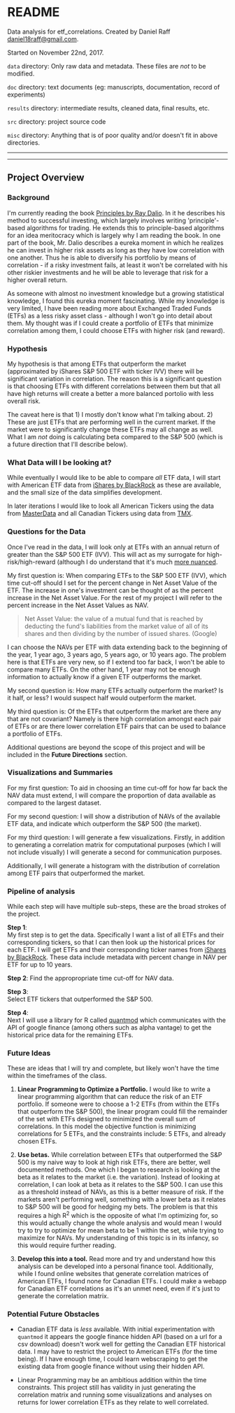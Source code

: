 # README

Data analysis for etf_correlations.
Created by Daniel Raff daniel18raff@gmail.com.

Started on November 22nd, 2017.

`data` directory: Only raw data and metadata. These files are *not* to
be modified.

`doc` directory: text documents (eg: manuscripts, documentation, record of experiments)

`results` directory: intermediate results, cleaned data, final results, etc.

`src` directory: project source code

`misc` directory: Anything that is of poor quality and/or doesn't fit in above directories.


---------
---------

## Project Overview

### Background
I'm currently reading the book [Principles by Ray Dalio](https://www.principles.com/). In it he describes his method to successful investing, which largely involves writing 'principle'-based algorithms for trading. He extends this to principle-based algorithms for an idea meritocracy which is largely why I am reading the book. In one part of the book, Mr. Dalio describes a eureka moment in which he realizes he can invest in higher risk assets as long as they have low correlation with one another. Thus he is able to diversify his portfolio by means of correlation - if a risky investment fails, at least it won't be correlated with his other riskier investments and he will be able to leverage that risk for a higher overall return. 

As someone with almost no investment knowledge but a growing statistical knowledge, I found this eureka moment fascinating. While my knowledge is very limited, I have been reading more about Exchanged Traded Funds (ETFs) as a less risky asset class - although I won't go into detail about them. My thought was if I could create a portfolio of ETFs that minimize correlation among them, I could choose ETFs with higher risk (and reward).  

### Hypothesis

My hypothesis is that among ETFs that outperform the market (approximated by iShares S&P 500 ETF with ticker IVV) there will be significant variation in correlation. The reason this is a significant question is that choosing ETFs with different correlations between them but that all have high returns will create a better a more balanced portolio with less overall risk. 

The caveat here is that 1) I mostly don't know what I'm talking about. 2) These are just ETFs that are performing well in the current market. If the market were to significantly change these ETFs may all change as well. What I am *not* doing is calculating beta compared to the S&P 500 (which is a future direction that I'll describe below).  

### What Data will I be looking at?

While eventually I would like to be able to compare *all* ETF data, I will start with American ETF data from [iShares by BlackRock](https://www.ishares.com/us/products/etf-product-list#) as these are available, and the small size of the data simplifies development. 

In later iterations I would like to look all American Tickers using the data from [MasterData](http://www.masterdata.com/helpfiles/etf_list.htm) and all Canadian Tickers using data from [TMX](https://app.tmxmoney.com/etp/directory/). 

### Questions for the Data

Once I've read in the data, I will look only at ETFs with an annual return of greater than the S&P 500 ETF (IVV). This will act as my surrogate for high-risk/high-reward (although I do understand that it's much [more nuanced](http://www.quantext.com/RiskandReturn.pdf). 

My first question is: When comparing ETFs to the S&P 500 ETF (IVV), which time cut-off should I set for the percent change in Net Asset Value of the ETF. The increase in one's investment can be thought of as the percent increase in the Net Asset Value. For the rest of my project I will refer to the percent increase in the Net Asset Values as NAV.

> Net Asset Value: the value of a mutual fund that is reached by deducting the fund's liabilities from the market value of all of its shares and then dividing by the number of issued shares. (Google) 

I can choose the NAVs per ETF with data extending back to the beginning of the year, 1 year ago, 3 years ago, 5 years ago, or 10 years ago. The problem here is that ETFs are very new, so if I extend too far back, I won't be able to compare many ETFs. On the other hand, 1 year may not be enough information to actually know if a given ETF outperforms the market.    

My second question is: How many ETFs actually outperform the market? Is it half, or less? I would suspect half would outperform the market.  

My third question is: Of the ETFs that outperform the market are there any that are not covariant? Namely is there high correlation amongst each pair of ETFs or are there lower correlation ETF pairs that can be used to balance a portfolio of ETFs.  

Additional questions are beyond the scope of this project and will be included in the **Future Directions** section.

### Visualizations and Summaries

For my first question: To aid in choosing an time cut-off for how far back the NAV data must extend, I will compare the proportion of data available as compared to the largest dataset.

For my second question: I will show a distribution of NAVs of the available ETF data, and indicate which outperform the S&P 500 (the market).

For my third question: I will generate a few visualizations. Firstly, in addition to generating a correlation matrix for computational purposes (which I will not include visually) I will generate a second for communication purposes.

Additionally, I will generate a histogram with the distribution of correlation among ETF pairs that outperformed the market.  

### Pipeline of analysis

While each step will have multiple sub-steps, these are the broad strokes of the project.  

**Step 1**:   
My first step is to get the data. Specifically I want a list of all ETFs and their corresponding tickers, so that I can then look up the historical prices for each ETF. I will get ETFs and their corresponding ticker names from [iShares by BlackRock](https://www.ishares.com/us/products/etf-product-list#). These data include metadata with percent change in NAV per ETF for up to 10 years.  

**Step 2**:
Find the appropropriate time cut-off for NAV data. 

**Step 3**:   
Select ETF tickers that outperformed the S&P 500. 

**Step 4**:  
Next I will use a library for R called [quantmod](https://cran.r-project.org/web/packages/quantmod/quantmod.pdf) which communicates with the API of google finance (among others such as alpha vantage) to get the historical price data for the remaining ETFs.  


### Future Ideas

These are ideas that I will try and complete, but likely won't have the time within the timeframes of the class.  

1) **Linear Programming to Optimize a Portfolio.** I would like to write a linear programming algorithm that can reduce the risk of an ETF portfolio. If someone were to choose a 1-2 ETFs (from within the ETFs that outperform the S&P 500), the linear program could fill the remainder of the set with ETFs designed to minimized the overall sum of correlations. In this model the objective function is minimizing correlations for 5 ETFs, and the constraints include: 5 ETFs, and already chosen ETFs.

2) **Use betas.** While correlation between ETFs that outperformed the S&P 500 is my naive way to look at high risk ETFs, there are better, well documented methods. One which I began to research is looking at the beta as it relates to the market (i.e. the variation). Instead of looking at correlation, I can look at beta as it relates to the S&P 500. I can use this as a threshold instead of NAVs, as this is a better measure of risk. If the markets aren't performing well, something with a lower beta as it relates to S&P 500 will be good for hedging my bets. The problem is that this requires a high R<sup>2</sup> which is the opposite of what I'm optimizing for, so this would actually change the whole analysis and would mean I would try to try to optimize for mean beta to be 1 within the set, while trying to maximize for NAVs. My understanding of this topic is in its infancy, so this would require further reading.  

3) **Develop this into a tool.** Read more and try and understand how this analysis can be developed into a personal finance tool. Additionally, while I found online websites that generate correlation matrices of American ETFs, I found none for Canadian ETFs. I could make a webapp for Canadian ETF correlations as it's an unmet need, even if it's just to generate the correlation matrix.  

### Potential Future Obstacles

* Canadian ETF data is *less* available. With initial experimentation with `quantmod` it appears the google finance hidden API (based on a url for a csv download) doesn't work well for getting the Canadian ETF historical data. I may have to restrict the project to American ETFs (for the time being). If I have enough time, I could learn webscraping to get the existing data from google finance without using their hidden API.  

* Linear Programming may be an ambitious addition within the time constraints. This project still has validity in just generating the correlation matrix and running some visualizations and analyses on returns for lower correlation ETFs as they relate to well correlated. 